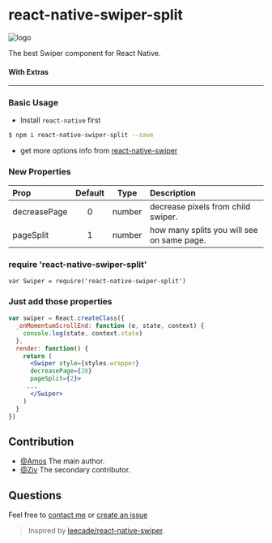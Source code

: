 # react-native-swiper-split

![logo](http://www.moonsite.co.il/images/logo3.png)

The best Swiper component for React Native.
#### With Extras
-----

### Basic Usage

- Install `react-native` first

```bash
$ npm i react-native-swiper-split --save
```

- get more options info from [react-native-swiper](https://github.com/leecade/react-native-swiper)


### New Properties

| Prop  | Default  | Type | Description |
| :------------ |:---------------:| :---------------:| :-----|
| decreasePage | 0 | number | decrease pixels from child swiper. |
| pageSplit | 1 | number | how many splits you will see on same page. |

### require 'react-native-swiper-split'

```
var Swiper = require('react-native-swiper-split')
```

### Just add those properties

```jsx
var swiper = React.createClass({
  _onMomentumScrollEnd: function (e, state, context) {
    console.log(state, context.state)
  },
  render: function() {
    return (
      <Swiper style={styles.wrapper}
      decreasePage={20}
      pageSplit={2}>
     ...
      </Swiper>
    )
  }
})
```

## Contribution

- [@Amos](mailto:ami@moonsite.co.il) The main author.
- [@Ziv](mailto:ziv@moonsite.co.il) The secondary contributor.

## Questions

Feel free to [contact me](mailto:ami@moonsite.co.il) or [create an issue](https://github.com/amos80m/react-native-swiper-split/)

> Inspired by [leecade/react-native-swiper](https://github.com/leecade/react-native-swiper).

